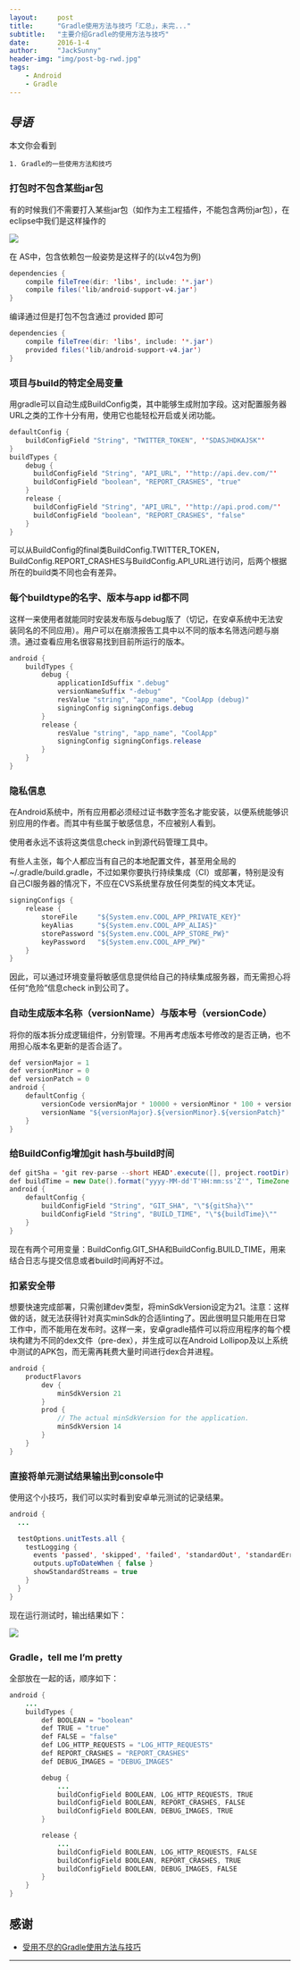 ```yaml
---
layout:     post
title:      "Gradle使用方法与技巧「汇总」，未完..."
subtitle:   "主要介绍Gradle的使用方法与技巧"
date:       2016-1-4
author:     "JackSunny"
header-img: "img/post-bg-rwd.jpg"
tags:
    - Android
    - Gradle
---
```


## *导语*

本文你会看到

	1. Gradle的一些使用方法和技巧


### 打包时不包含某些jar包

有的时候我们不需要打入某些jar包（如作为主工程插件，不能包含两份jar包），在eclipse中我们是这样操作的

![](http://d.hiphotos.baidu.com/zhidao/wh%3D600%2C800/sign=174a0a89cfbf6c81f76224ee8c0e9d0d/b17eca8065380cd71aeb4c0ca244ad345882815e.jpg)

在 AS中，包含依赖包一般姿势是这样子的(以v4包为例)

```java
dependencies {
    compile fileTree(dir: 'libs', include: '*.jar')
    compile files('lib/android-support-v4.jar')
}
```

编译通过但是打包不包含通过 provided 即可

```java
dependencies {
    compile fileTree(dir: 'libs', include: '*.jar')
    provided files('lib/android-support-v4.jar')
}
```

### 项目与build的特定全局变量

用gradle可以自动生成BuildConfig类，其中能够生成附加字段。这对配置服务器URL之类的工作十分有用，使用它也能轻松开启或关闭功能。

```java
defaultConfig {
    buildConfigField "String", "TWITTER_TOKEN", '"SDASJHDKAJSK"'
}
buildTypes {
    debug {
      buildConfigField "String", "API_URL", '"http://api.dev.com/"'
      buildConfigField "boolean", "REPORT_CRASHES", "true"
    }
    release {
      buildConfigField "String", "API_URL", '"http://api.prod.com/"'
      buildConfigField "boolean", "REPORT_CRASHES", "false"
    }
}
```

可以从BuildConfig的final类BuildConfig.TWITTER_TOKEN，BuildConfig.REPORT_CRASHES与BuildConfig.API_URL进行访问，后两个根据所在的build类不同也会有差异。

### 每个buildtype的名字、版本与app id都不同

这样一来使用者就能同时安装发布版与debug版了（切记，在安卓系统中无法安装同名的不同应用）。用户可以在崩溃报告工具中以不同的版本名筛选问题与崩溃。通过查看应用名很容易找到目前所运行的版本。

```java
android {
    buildTypes {
        debug {
            applicationIdSuffix ".debug"
            versionNameSuffix "-debug"
            resValue "string", "app_name", "CoolApp (debug)"
            signingConfig signingConfigs.debug
        }
        release {
            resValue "string", "app_name", "CoolApp"
            signingConfig signingConfigs.release
        }
    }
}
```

### 隐私信息

在Android系统中，所有应用都必须经过证书数字签名才能安装，以便系统能够识别应用的作者。而其中有些属于敏感信息，不应被别人看到。

使用者永远不该将这类信息check in到源代码管理工具中。

有些人主张，每个人都应当有自己的本地配置文件，甚至用全局的~/.gradle/build.gradle，不过如果你要执行持续集成（CI）或部署，特别是没有自己CI服务器的情况下，不应在CVS系统里存放任何类型的纯文本凭证。

```java
signingConfigs {
    release {
        storeFile     "${System.env.COOL_APP_PRIVATE_KEY}"
        keyAlias      "${System.env.COOL_APP_ALIAS}"
        storePassword "${System.env.COOL_APP_STORE_PW}"
        keyPassword   "${System.env.COOL_APP_PW}"
    }
}
```

因此，可以通过环境变量将敏感信息提供给自己的持续集成服务器，而无需担心将任何“危险”信息check in到公司了。

### 自动生成版本名称（versionName）与版本号（versionCode）

将你的版本拆分成逻辑组件，分别管理。不用再考虑版本号修改的是否正确，也不用担心版本名更新的是否合适了。

```java
def versionMajor = 1
def versionMinor = 0
def versionPatch = 0
android {
    defaultConfig {
        versionCode versionMajor * 10000 + versionMinor * 100 + versionPatch
        versionName "${versionMajor}.${versionMinor}.${versionPatch}"
    }
}
```

### 给BuildConfig增加git hash与build时间

```java
def gitSha = 'git rev-parse --short HEAD'.execute([], project.rootDir).text.trim()
def buildTime = new Date().format("yyyy-MM-dd'T'HH:mm:ss'Z'", TimeZone.getTimeZone("UTC"))
android {
    defaultConfig {
        buildConfigField "String", "GIT_SHA", "\"${gitSha}\""
        buildConfigField "String", "BUILD_TIME", "\"${buildTime}\""
    }
}
```

现在有两个可用变量：BuildConfig.GIT_SHA和BuildConfig.BUILD_TIME，用来结合日志与提交信息或者build时间再好不过。

### 扣紧安全带

想要快速完成部署，只需创建dev类型，将minSdkVersion设定为21。注意：这样做的话，就无法获得针对真实minSdk的合适linting了。因此很明显只能用在日常工作中，而不能用在发布时。这样一来，安卓gradle插件可以将应用程序的每个模块构建为不同的dex文件（pre-dex），并生成可以在Android Lollipop及以上系统中测试的APK包，而无需再耗费大量时间进行dex合并进程。

```java
android {
    productFlavors 
        dev {
            minSdkVersion 21
        }
        prod {
            // The actual minSdkVersion for the application.
            minSdkVersion 14
        }
    }
}
```

### 直接将单元测试结果输出到console中

使用这个小技巧，我们可以实时看到安卓单元测试的记录结果。

```java
android {
  ...

  testOptions.unitTests.all {
    testLogging {
      events 'passed', 'skipped', 'failed', 'standardOut', 'standardError'
      outputs.upToDateWhen { false }
      showStandardStreams = true
    }
  }
}
```

现在运行测试时，输出结果如下：

![](http://img.blog.csdn.net/20151231145250256)

### Gradle，tell me I’m pretty

全部放在一起的话，顺序如下：

```java
android {
    ...
    buildTypes {
        def BOOLEAN = "boolean"
        def TRUE = "true"
        def FALSE = "false"
        def LOG_HTTP_REQUESTS = "LOG_HTTP_REQUESTS"
        def REPORT_CRASHES = "REPORT_CRASHES"
        def DEBUG_IMAGES = "DEBUG_IMAGES"

        debug {
            ...
            buildConfigField BOOLEAN, LOG_HTTP_REQUESTS, TRUE
            buildConfigField BOOLEAN, REPORT_CRASHES, FALSE
            buildConfigField BOOLEAN, DEBUG_IMAGES, TRUE
        }

        release {
            ...
            buildConfigField BOOLEAN, LOG_HTTP_REQUESTS, FALSE
            buildConfigField BOOLEAN, REPORT_CRASHES, TRUE
            buildConfigField BOOLEAN, DEBUG_IMAGES, FALSE
        }
    }
}
```


## 感谢

* [受用不尽的Gradle使用方法与技巧](http://geek.csdn.net/news/detail/48955)

---